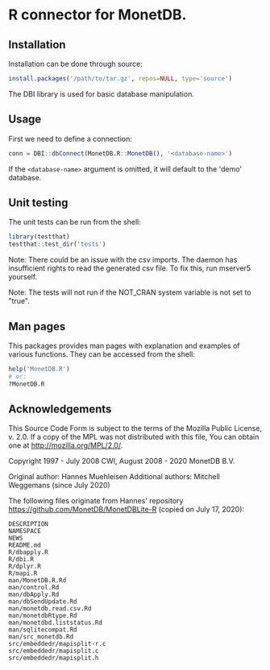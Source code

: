 # R connector for MonetDB.

## Installation
Installation can be done through source:

```r
install.packages('/path/to/tar.gz', repos=NULL, type='source')
```
The DBI library is used for basic database manipulation.

## Usage
First we need to define a connection:
```r
conn = DBI::dbConnect(MonetDB.R::MonetDB(), '<database-name>')
```

If the `<database-name>` argument is omitted, it will default to the 'demo' database.

## Unit testing
The unit tests can be run from the shell:

```r
library(testthat)
testthat::test_dir('tests')
```

Note: There could be an issue with the csv imports. The daemon has insufficient rights to
read the generated csv file. To fix this, run mserver5 yourself.

Note: The tests will not run if the NOT_CRAN system variable is not set to "true".


## Man pages
This packages provides man pages with explanation and examples of various functions.
They can be accessed from the shell:

```r
help('MonetDB.R')
# or:
?MonetDB.R
```


## Acknowledgements
This Source Code Form is subject to the terms of the Mozilla Public License, v.
2.0.  If a copy of the MPL was not distributed with this file, You can obtain
one at http://mozilla.org/MPL/2.0/.

Copyright 1997 - July 2008 CWI, August 2008 - 2020 MonetDB B.V.

Original author: Hannes Muehleisen
Additional authors: Mitchell Weggemans (since July 2020)

The following files originate from Hannes' repository
https://github.com/MonetDB/MonetDBLite-R (copied on July 17, 2020):

	DESCRIPTION
	NAMESPACE
	NEWS
	README.md
	R/dbapply.R
	R/dbi.R
	R/dplyr.R
	R/mapi.R
	man/MonetDB.R.Rd
	man/control.Rd
	man/dbApply.Rd
	man/dbSendUpdate.Rd
	man/monetdb.read.csv.Rd
	man/monetdbRtype.Rd
	man/monetdbd.liststatus.Rd
	man/sqlitecompat.Rd
	man/src_monetdb.Rd
	src/embeddedr/mapisplit-r.c
	src/embeddedr/mapisplit.c
	src/embeddedr/mapisplit.h




